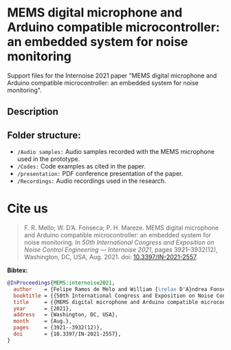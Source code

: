 # MEMS digital microphone and Arduino compatible microcontroller: an embedded system for noise monitoring

Support files for the Internoise 2021 paper "MEMS digital microphone and Arduino compatible microcontroller: an embedded system for noise monitoring".

## Description


## Folder structure:
  - ```/Audio samples:``` Audio samples recorded with the MEMS microphone used in the prototype.
  - ```/Codes:``` Code examples as cited in the paper.
  - ```/presentation:``` PDF conference presentation of the paper.
  - ```/Recordings:``` Audio recordings used in the research.




# Cite us

> F. R. Mello; W. D’A. Fonseca; P. H. Mareze. MEMS digital microphone and Arduino compatible microcontroller: an embedded system for noise monitoring. In *50th International Congress and Exposition on Noise Control Engineering — Internoise 2021*, pages 3921–3932(12), Washington, DC, USA, Aug. 2021. doi: [10.3397/IN-2021-2557](https://doi.org/10.3397/IN-2021-2557).

**Bibtex:**
```bibtex
@InProceedings{MEMS:internoise2021,
  author    = {Felipe Ramos de Melo and William {\relax D'A}ndrea Fonseca and Paulo Henrique Mareze},
  booktitle = {{50th International Congress and Exposition on Noise Control Engineering --- Internoise 2021}},
  title     = {{MEMS digital microphone and Arduino compatible microcontroller: an embedded system for noise monitoring}},
  year      = {2021},
  address   = {Washington, DC, USA},
  month     = {Aug.},
  pages     = {3921--3932(12)},
  doi       = {10.3397/IN-2021-2557},
}
```

